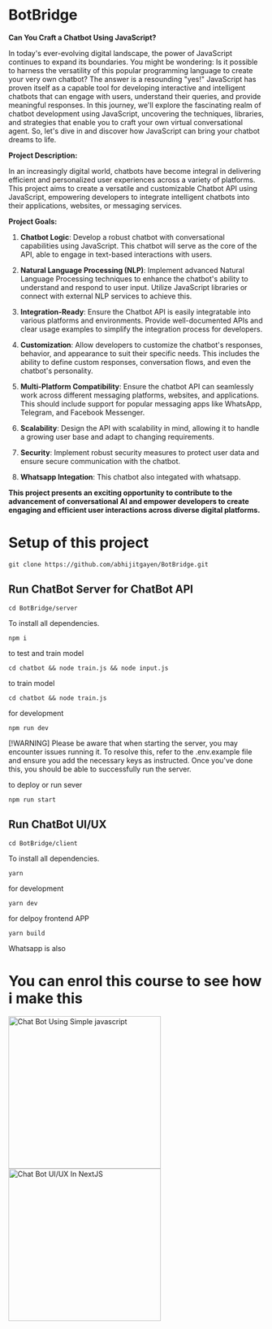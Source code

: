 # BotBridge

**Can You Craft a Chatbot Using JavaScript?**

In today's ever-evolving digital landscape, the power of JavaScript continues to expand its boundaries. You might be wondering: Is it possible to harness the versatility of this popular programming language to create your very own chatbot? The answer is a resounding "yes!" JavaScript has proven itself as a capable tool for developing interactive and intelligent chatbots that can engage with users, understand their queries, and provide meaningful responses. In this journey, we'll explore the fascinating realm of chatbot development using JavaScript, uncovering the techniques, libraries, and strategies that enable you to craft your own virtual conversational agent. So, let's dive in and discover how JavaScript can bring your chatbot dreams to life.

**Project Description:**

In an increasingly digital world, chatbots have become integral in delivering efficient and personalized user experiences across a variety of platforms. This project aims to create a versatile and customizable Chatbot API using JavaScript, empowering developers to integrate intelligent chatbots into their applications, websites, or messaging services.

**Project Goals:**

1. **Chatbot Logic**: Develop a robust chatbot with conversational capabilities using JavaScript. This chatbot will serve as the core of the API, able to engage in text-based interactions with users.

2. **Natural Language Processing (NLP)**: Implement advanced Natural Language Processing techniques to enhance the chatbot's ability to understand and respond to user input. Utilize JavaScript libraries or connect with external NLP services to achieve this.

3. **Integration-Ready**: Ensure the Chatbot API is easily integratable into various platforms and environments. Provide well-documented APIs and clear usage examples to simplify the integration process for developers.

4. **Customization**: Allow developers to customize the chatbot's responses, behavior, and appearance to suit their specific needs. This includes the ability to define custom responses, conversation flows, and even the chatbot's personality.

5. **Multi-Platform Compatibility**: Ensure the chatbot API can seamlessly work across different messaging platforms, websites, and applications. This should include support for popular messaging apps like WhatsApp, Telegram, and Facebook Messenger.

6. **Scalability**: Design the API with scalability in mind, allowing it to handle a growing user base and adapt to changing requirements.

7. **Security**: Implement robust security measures to protect user data and ensure secure communication with the chatbot.

8. **Whatsapp Integation**: This chatbot also integated with whatsapp.


**This project presents an exciting opportunity to contribute to the advancement of conversational AI and empower developers to create engaging and efficient user interactions across diverse digital platforms.**


# Setup of this project

```terminal
git clone https://github.com/abhijitgayen/BotBridge.git
```
## Run ChatBot Server for ChatBot API
```terminal
cd BotBridge/server
```
To install all dependencies.
```terminal
npm i
```
to test and train model 
```terminal
cd chatbot && node train.js && node input.js
```
to train model
```terminal
cd chatbot && node train.js
```
for development
```terminal
npm run dev
```

[!WARNING] 
 Please be aware that when starting the server, you may encounter issues running it. To resolve this, refer to the .env.example file and ensure you add the necessary keys as instructed. Once you've done this, you should be able to successfully run the server.

to deploy or run sever
```terminal
npm run start
```
## Run ChatBot UI/UX 
```terminal
cd BotBridge/client
```
To install all dependencies.
```terminal
yarn
```
for development
```terminal
yarn dev
```
for delpoy frontend APP
```terminal
yarn build
```

Whatsapp is also 
# You can enrol this course to see how i make this
<a href="https://www.udemy.com/course/chatbot-using-simple-javascript/?couponCode=CODEWITHABHIJIT">
  <img src="https://codewithabhijit.vercel.app/images/demo/course_1.jpg" alt="Chat Bot Using Simple javascript" width="300" title="Course ChatBot Using Simple javascripts"/>
</a>
<a href="https://www.udemy.com/course/chatbot-ui-ux-in-nextjs/?referralCode=3500EFFFDD3662EB008F">
  <img src="https://codewithabhijit.vercel.app/images/demo/course_2.jpg" alt="Chat Bot UI/UX In NextJS" width="300" title="Chat Bot UI/UX In NextJS"/>
</a>
